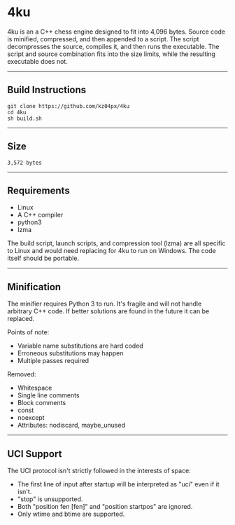 # 4ku
4ku is an a C++ chess engine designed to fit into 4,096 bytes. Source code is minified, compressed, and then appended to a script. The script decompresses the source, compiles it, and then runs the executable. The script and source combination fits into the size limits, while the resulting executable does not.

---

## Build Instructions
```
git clone https://github.com/kz04px/4ku
cd 4ku
sh build.sh
```

---

## Size
```
3,572 bytes
```

---

## Requirements
- Linux
- A C++ compiler
- python3
- lzma

The build script, launch scripts, and compression tool (lzma) are all specific to Linux and would need replacing for 4ku to run on Windows. The code itself should be portable.

---

## Minification
The minifier requires Python 3 to run. It's fragile and will not handle arbitrary C++ code. If better solutions are found in the future it can be replaced.

Points of note:
- Variable name substitutions are hard coded
- Erroneous substitutions may happen
- Multiple passes required

Removed:
- Whitespace
- Single line comments
- Block comments
- const
- noexcept
- Attributes: nodiscard, maybe_unused

---

## UCI Support
The UCI protocol isn't strictly followed in the interests of space:
- The first line of input after startup will be interpreted as "uci" even if it isn't.
- "stop" is unsupported.
- Both "position fen [fen]" and "position startpos" are ignored.
- Only wtime and btime are supported.
